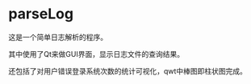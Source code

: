 parseLog
========
这是一个简单日志解析的程序。

其中使用了Qt来做GUI界面，显示日志文件的查询结果。

还包括了对用户错误登录系统次数的统计可视化，qwt中棒图即柱状图完成。

